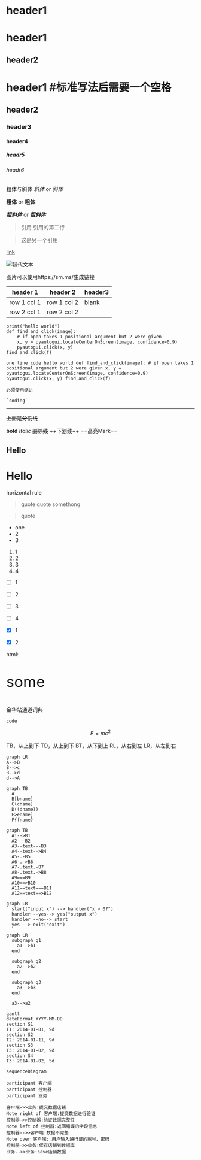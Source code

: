 header1
===
# header1

header2
---

# header1  #标准写法后需要一个空格
## header2
### header3
#### header4
##### headr5
###### headr6
粗体与斜体
*斜体* or _斜体_

**粗体** or __粗体__

***粗斜体*** or ___粗斜体___

> 引用
> 引用的第二行

> 这是另一个引用


[link](https://note.youdao.com/)

![替代文本](https://note.youdao.com/favicon.ico)

图片可以使用https://sm.ms/生成链接


header 1 | header 2|header3
---|---|---
row 1 col 1 | row 1 col 2|blank
row 2 col 1 | row 2 col 2|


```
print("hello world")
def find_and_click(image):
    # if open takes 1 positional argument but 2 were given
    x, y = pyautogui.locateCenterOnScreen(image, confidence=0.9)
    pyautogui.click(x, y)
find_and_click(f)
```

`one line code
hello world
def find_and_click(image):
    # if open takes 1 positional argument but 2 were given
    x, y = pyautogui.locateCenterOnScreen(image, confidence=0.9)
    pyautogui.click(x, y)
find_and_click(f)`

`必须使用缩进`
    
    `coding`


***
~~上面是分割线~~


**bold**
*Italic*
~~删除线~~
++下划线++
==高亮Mark==

Hello
---

Hello
===

horizontal rule
> quote
> quote
somethong

>quote

- one
- 2
- 3

1. 1
2. 2
3. 3
4. 4

- [ ] 1
- [ ] 2
- [ ] 3
- [ ] 4

- [x] 1
- [x] 2

<html>
    <!--在这里插入内容-->
    html:
    <p style="font-size:40px;">some</p>
    <a href="dict.php" style='text-decoration: none;' class="fontColor">金华站通道词典</a>
</html>


```
code
```


```math
E = mc^2
```

TB，从上到下
TD，从上到下
BT，从下到上
RL，从右到左
LR，从左到右

```
graph LR
A-->B
B-->c
B-->d
d-->A
```

```
graph TB
  A
  B[bname]
  C(cname)
  D((dname))
  E>ename]
  F{fname}
```
```
graph TB
  A1-->B1
  A2---B2
  A3--text---B3
  A4--text-->B4
  A5-.-B5
  A6-.->B6
  A7-.text.-B7
  A8-.text.->B8
  A9===B9
  A10==>B10
  A11==text===B11
  A12==text==>B12
```

```
graph LR
  start("input x") --> handler("x > 0?")
  handler --yes--> yes("output x")
  handler --no--> start
  yes --> exit("exit")

```

```
graph LR
  subgraph g1
    a1-->b1
  end
  
  subgraph g2
    a2-->b2
  end
  
  subgraph g3
    a3-->b3
  end
  
  a3-->a2
```

```
gantt
dateFormat YYYY-MM-DD
section S1
T1: 2014-01-01, 9d
section S2
T2: 2014-01-11, 9d
section S3
T3: 2014-01-02, 9d
section S4
T3: 2014-01-02, 5d
```

```
sequenceDiagram

participant 客户端
participant 控制器
participant 业务

客户端->>业务:提交数据店铺
Note right of 客户端:提交数据进行验证
控制器->>控制器:验证数据完整性
Note left of 控制器:返回错误的字段信息
控制器-->>客户端:数据不完整
Note over 客户端: 用户输入通行证的账号、密码
控制器->>业务:保存店铺到数据库
业务-->>业务:save店铺数据
```
